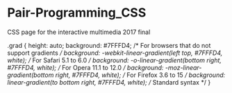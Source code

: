 # Pair-Programming_CSS
CSS page for the interactive multimedia 2017 final

.grad {
    height: auto;
  background: #7FFFD4; /* For browsers that do not support gradients */
  background: -webkit-linear-gradient(left top, #7FFFD4, white); /* For Safari 5.1 to 6.0 */
  background: -o-linear-gradient(bottom right, #7FFFD4, white); /* For Opera 11.1 to 12.0 */
  background: -moz-linear-gradient(bottom right, #7FFFD4, white); /* For Firefox 3.6 to 15 */
  background: linear-gradient(to bottom right, #7FFFD4, white); /* Standard syntax */
}  
<!-- For titles and other particular words, here are two fonts that we thought were cool. Copy & paste for the texts you need: 

font-family: 'Amatic SC', cursive;
font-family: 'Cinzel', serif;

And then put this thing in the <head> of whichever html document uses those fonts:

<link href="https://fonts.googleapis.com/css?family=Amatic+SC|Cinzel" rel="stylesheet">
-->

